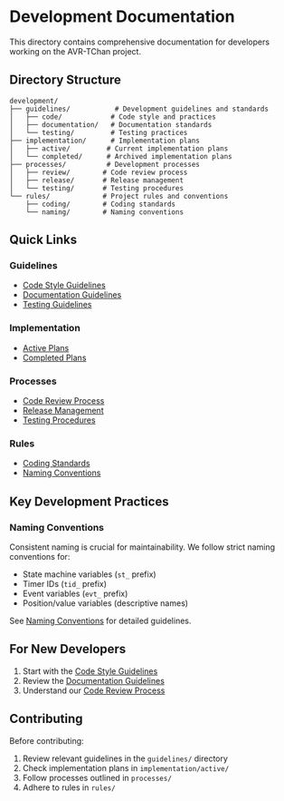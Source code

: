 # Development Documentation

This directory contains comprehensive documentation for developers working on the AVR-TChan project.

## Directory Structure

```
development/
├── guidelines/           # Development guidelines and standards
│   ├── code/            # Code style and practices
│   ├── documentation/   # Documentation standards
│   └── testing/         # Testing practices
├── implementation/      # Implementation plans
│   ├── active/         # Current implementation plans
│   └── completed/      # Archived implementation plans
├── processes/          # Development processes
│   ├── review/        # Code review process
│   ├── release/       # Release management
│   └── testing/       # Testing procedures
└── rules/             # Project rules and conventions
    ├── coding/        # Coding standards
    └── naming/        # Naming conventions
```

## Quick Links

### Guidelines
- [Code Style Guidelines](guidelines/code/style.md)
- [Documentation Guidelines](guidelines/documentation/README.md)
- [Testing Guidelines](guidelines/testing/README.md)

### Implementation
- [Active Plans](implementation/active/README.md)
- [Completed Plans](implementation/completed/README.md)

### Processes
- [Code Review Process](processes/review/README.md)
- [Release Management](processes/release/README.md)
- [Testing Procedures](processes/testing/README.md)

### Rules
- [Coding Standards](rules/coding/README.md)
- [Naming Conventions](rules/naming/README.md)

## Key Development Practices

### Naming Conventions
Consistent naming is crucial for maintainability. We follow strict naming conventions for:
- State machine variables (`st_` prefix)
- Timer IDs (`tid_` prefix)
- Event variables (`evt_` prefix)
- Position/value variables (descriptive names)

See [Naming Conventions](rules/naming/README.md) for detailed guidelines.

## For New Developers

1. Start with the [Code Style Guidelines](guidelines/code/style.md)
2. Review the [Documentation Guidelines](guidelines/documentation/README.md)
3. Understand our [Code Review Process](processes/review/README.md)

## Contributing

Before contributing:
1. Review relevant guidelines in the `guidelines/` directory
2. Check implementation plans in `implementation/active/`
3. Follow processes outlined in `processes/`
4. Adhere to rules in `rules/`
